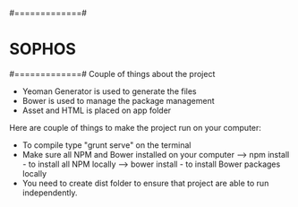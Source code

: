 #=============#
# SOPHOS
#=============#
Couple of things about the project
- Yeoman Generator is used to generate the files
- Bower is used to manage the package management
- Asset and HTML is placed on app folder

Here are couple of things to make the project run on your computer:

- To compile type "grunt serve" on the terminal
- Make sure all NPM and Bower installed on your computer
--> npm install - to install all NPM locally
--> bower install - to install Bower packages locally
- You need to create dist folder to ensure that project are able to run independently.



